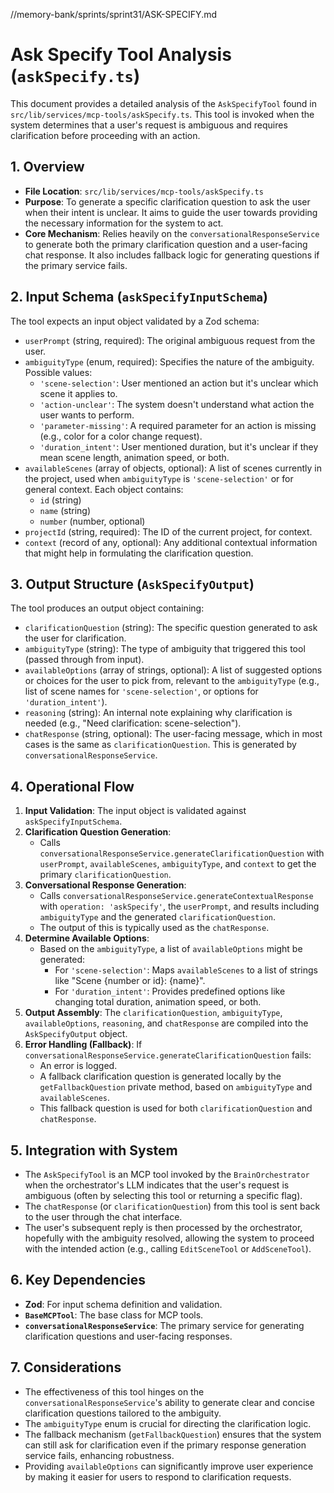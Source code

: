 //memory-bank/sprints/sprint31/ASK-SPECIFY.md
# Ask Specify Tool Analysis (`askSpecify.ts`)

This document provides a detailed analysis of the `AskSpecifyTool` found in `src/lib/services/mcp-tools/askSpecify.ts`. This tool is invoked when the system determines that a user's request is ambiguous and requires clarification before proceeding with an action.

## 1. Overview

- **File Location**: `src/lib/services/mcp-tools/askSpecify.ts`
- **Purpose**: To generate a specific clarification question to ask the user when their intent is unclear. It aims to guide the user towards providing the necessary information for the system to act.
- **Core Mechanism**: Relies heavily on the `conversationalResponseService` to generate both the primary clarification question and a user-facing chat response. It also includes fallback logic for generating questions if the primary service fails.

## 2. Input Schema (`askSpecifyInputSchema`)

The tool expects an input object validated by a Zod schema:

-   `userPrompt` (string, required): The original ambiguous request from the user.
-   `ambiguityType` (enum, required): Specifies the nature of the ambiguity. Possible values:
    *   `'scene-selection'`: User mentioned an action but it's unclear which scene it applies to.
    *   `'action-unclear'`: The system doesn't understand what action the user wants to perform.
    *   `'parameter-missing'`: A required parameter for an action is missing (e.g., color for a color change request).
    *   `'duration_intent'`: User mentioned duration, but it's unclear if they mean scene length, animation speed, or both.
-   `availableScenes` (array of objects, optional): A list of scenes currently in the project, used when `ambiguityType` is `'scene-selection'` or for general context. Each object contains:
    *   `id` (string)
    *   `name` (string)
    *   `number` (number, optional)
-   `projectId` (string, required): The ID of the current project, for context.
-   `context` (record of any, optional): Any additional contextual information that might help in formulating the clarification question.

## 3. Output Structure (`AskSpecifyOutput`)

The tool produces an output object containing:

-   `clarificationQuestion` (string): The specific question generated to ask the user for clarification.
-   `ambiguityType` (string): The type of ambiguity that triggered this tool (passed through from input).
-   `availableOptions` (array of strings, optional): A list of suggested options or choices for the user to pick from, relevant to the `ambiguityType` (e.g., list of scene names for `'scene-selection'`, or options for `'duration_intent'`).
-   `reasoning` (string): An internal note explaining why clarification is needed (e.g., "Need clarification: scene-selection").
-   `chatResponse` (string, optional): The user-facing message, which in most cases is the same as `clarificationQuestion`. This is generated by `conversationalResponseService`.

## 4. Operational Flow

1.  **Input Validation**: The input object is validated against `askSpecifyInputSchema`.
2.  **Clarification Question Generation**:
    *   Calls `conversationalResponseService.generateClarificationQuestion` with `userPrompt`, `availableScenes`, `ambiguityType`, and `context` to get the primary `clarificationQuestion`.
3.  **Conversational Response Generation**:
    *   Calls `conversationalResponseService.generateContextualResponse` with `operation: 'askSpecify'`, the `userPrompt`, and results including `ambiguityType` and the generated `clarificationQuestion`.
    *   The output of this is typically used as the `chatResponse`.
4.  **Determine Available Options**:
    *   Based on the `ambiguityType`, a list of `availableOptions` might be generated:
        *   For `'scene-selection'`: Maps `availableScenes` to a list of strings like "Scene {number or id}: {name}".
        *   For `'duration_intent'`: Provides predefined options like changing total duration, animation speed, or both.
5.  **Output Assembly**: The `clarificationQuestion`, `ambiguityType`, `availableOptions`, `reasoning`, and `chatResponse` are compiled into the `AskSpecifyOutput` object.
6.  **Error Handling (Fallback)**: If `conversationalResponseService.generateClarificationQuestion` fails:
    *   An error is logged.
    *   A fallback clarification question is generated locally by the `getFallbackQuestion` private method, based on `ambiguityType` and `availableScenes`.
    *   This fallback question is used for both `clarificationQuestion` and `chatResponse`.

## 5. Integration with System

-   The `AskSpecifyTool` is an MCP tool invoked by the `BrainOrchestrator` when the orchestrator's LLM indicates that the user's request is ambiguous (often by selecting this tool or returning a specific flag).
-   The `chatResponse` (or `clarificationQuestion`) from this tool is sent back to the user through the chat interface.
-   The user's subsequent reply is then processed by the orchestrator, hopefully with the ambiguity resolved, allowing the system to proceed with the intended action (e.g., calling `EditSceneTool` or `AddSceneTool`).

## 6. Key Dependencies

-   **Zod**: For input schema definition and validation.
-   **`BaseMCPTool`**: The base class for MCP tools.
-   **`conversationalResponseService`**: The primary service for generating clarification questions and user-facing responses.

## 7. Considerations

-   The effectiveness of this tool hinges on the `conversationalResponseService`'s ability to generate clear and concise clarification questions tailored to the ambiguity.
-   The `ambiguityType` enum is crucial for directing the clarification logic.
-   The fallback mechanism (`getFallbackQuestion`) ensures that the system can still ask for clarification even if the primary response generation service fails, enhancing robustness.
-   Providing `availableOptions` can significantly improve user experience by making it easier for users to respond to clarification requests.
